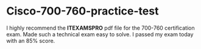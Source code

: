# Cisco-700-760-practice-test
I highly recommend the **ITEXAMSPRO** pdf file for the 700-760 certification exam. Made such a technical exam easy to solve. I passed my exam today with an 85% score.

